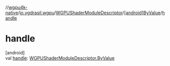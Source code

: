 //[wgpu4k-native](../../../../index.md)/[io.ygdrasil.wgpu](../../index.md)/[WGPUShaderModuleDescriptor](../index.md)/[[android]ByValue](index.md)/[handle](handle.md)

# handle

[android]\
val [handle](handle.md): [WGPUShaderModuleDescriptor.ByValue](../../../io.ygdrasil.wgpu.android/-w-g-p-u-shader-module-descriptor/-by-value/index.md)